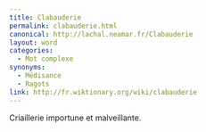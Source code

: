```yaml
---
title: Clabauderie
permalink: clabauderie.html
canonical: http://lachal.neamar.fr/Clabauderie
layout: word
categories:
  - Mot complexe
synonyms:
  - Médisance
  - Ragots
link: http://fr.wiktionary.org/wiki/clabauderie
---
```


Criaillerie importune et malveillante.


